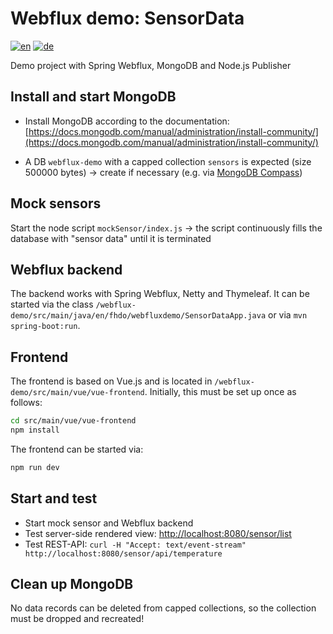 # Webflux demo: SensorData
[![en](https://img.shields.io/badge/lang-en-red.svg)](#)
[![de](https://img.shields.io/badge/lang-de-green.svg)](README.de.md)

Demo project with Spring Webflux, MongoDB and Node.js Publisher

## Install and start MongoDB

* Install MongoDB according to the documentation: [https://docs.mongodb.com/manual/administration/install-community/](https://docs.mongodb.com/manual/administration/install-community/)

* A DB `webflux-demo` with a capped collection `sensors` is expected (size 500000 bytes) &rarr; create if necessary (e.g. via [MongoDB Compass](https://www.mongodb.com/products/compass))

## Mock sensors

Start the node script `mockSensor/index.js` &rarr; the script continuously fills the database with "sensor data" until it is terminated

## Webflux backend

The backend works with Spring Webflux, Netty and Thymeleaf. It can be started via the class `/webflux-demo/src/main/java/en/fhdo/webfluxdemo/SensorDataApp.java` or via `mvn spring-boot:run`.

## Frontend

The frontend is based on Vue.js and is located in `/webflux-demo/src/main/vue/vue-frontend`. Initially, this must be set up once as follows:

```sh
cd src/main/vue/vue-frontend
npm install
```

The frontend can be started via:

```sh
npm run dev
```

## Start and test

* Start mock sensor and Webflux backend
* Test server-side rendered view: [http://localhost:8080/sensor/list](http://localhost:8080/sensor/list)
* Test REST-API: `curl -H "Accept: text/event-stream" http://localhost:8080/sensor/api/temperature`

## Clean up MongoDB

No data records can be deleted from capped collections, so the collection must be dropped and recreated! 